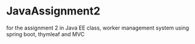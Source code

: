 # JavaAssignment2
for the assignment 2 in Java EE class, worker management system using spring boot, thymleaf and MVC
